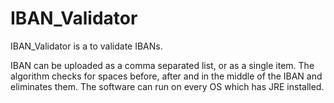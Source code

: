 # IBAN_Validator
IBAN_Validator is a to validate IBANs. 

IBAN can be uploaded as a comma separated list, or as a single item. 
The algorithm checks for spaces before, after and in the middle of the IBAN and eliminates them.
The software can run on every OS which has JRE installed. 
